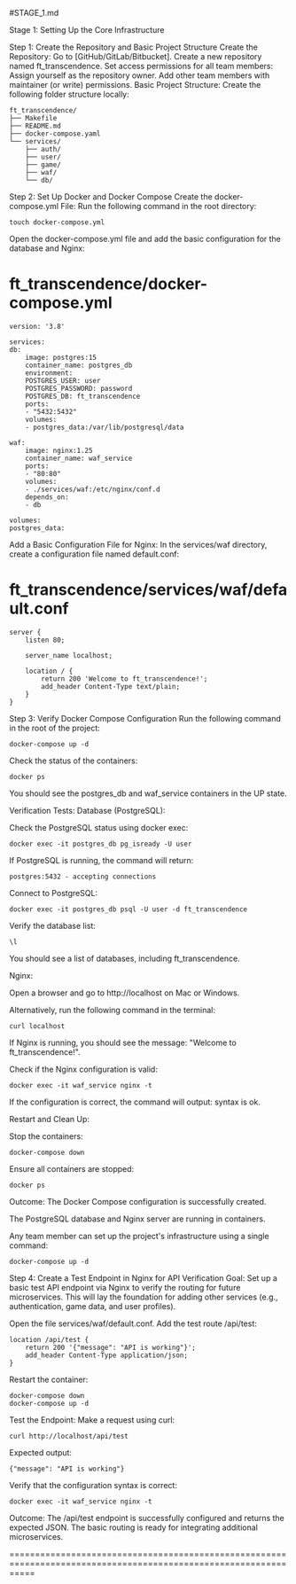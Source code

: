 #STAGE_1.md

Stage 1: Setting Up the Core Infrastructure

Step 1: Create the Repository and Basic Project Structure
Create the Repository:
Go to [GitHub/GitLab/Bitbucket].
Create a new repository named ft_transcendence.
Set access permissions for all team members:
Assign yourself as the repository owner.
Add other team members with maintainer (or write) permissions.
Basic Project Structure:
Create the following folder structure locally:

    ft_transcendence/
    ├── Makefile
    ├── README.md
    ├── docker-compose.yaml
    └── services/
        ├── auth/
        ├── user/
        ├── game/
        ├── waf/
        └── db/

Step 2: Set Up Docker and Docker Compose
Create the docker-compose.yml File:
Run the following command in the root directory:

    touch docker-compose.yml

Open the docker-compose.yml file and add the basic configuration for the database and Nginx:

# ft_transcendence/docker-compose.yml
    version: '3.8'

    services:
    db:
        image: postgres:15
        container_name: postgres_db
        environment:
        POSTGRES_USER: user
        POSTGRES_PASSWORD: password
        POSTGRES_DB: ft_transcendence
        ports:
        - "5432:5432"
        volumes:
        - postgres_data:/var/lib/postgresql/data

    waf:
        image: nginx:1.25
        container_name: waf_service
        ports:
        - "80:80"
        volumes:
        - ./services/waf:/etc/nginx/conf.d
        depends_on:
        - db

    volumes:
    postgres_data:

Add a Basic Configuration File for Nginx:
In the services/waf directory, create a configuration file named default.conf:

# ft_transcendence/services/waf/default.conf
    server {
        listen 80;

        server_name localhost;

        location / {
            return 200 'Welcome to ft_transcendence!';
            add_header Content-Type text/plain;
        }
    }


Step 3: Verify Docker Compose Configuration
Run the following command in the root of the project:

    docker-compose up -d

Check the status of the containers:

    docker ps

You should see the postgres_db and waf_service containers in the UP state.

Verification Tests:
Database (PostgreSQL):

Check the PostgreSQL status using docker exec:

    docker exec -it postgres_db pg_isready -U user

If PostgreSQL is running, the command will return:

    postgres:5432 - accepting connections

Connect to PostgreSQL:

    docker exec -it postgres_db psql -U user -d ft_transcendence

Verify the database list:

    \l

You should see a list of databases, including ft_transcendence.

Nginx:

Open a browser and go to http://localhost on Mac or Windows.

Alternatively, run the following command in the terminal:

    curl localhost

If Nginx is running, you should see the message: "Welcome to ft_transcendence!".

Check if the Nginx configuration is valid:

    docker exec -it waf_service nginx -t

If the configuration is correct, the command will output: syntax is ok.

Restart and Clean Up:

Stop the containers:

    docker-compose down

Ensure all containers are stopped:

    docker ps

Outcome:
The Docker Compose configuration is successfully created.

The PostgreSQL database and Nginx server are running in containers.

Any team member can set up the project's infrastructure using a single command:

    docker-compose up -d


Step 4: Create a Test Endpoint in Nginx for API Verification
Goal:
Set up a basic test API endpoint via Nginx to verify the routing for future microservices. This will lay the foundation for adding other services (e.g., authentication, game data, and user profiles).

Open the file services/waf/default.conf. Add the test route /api/test:

    location /api/test {
        return 200 '{"message": "API is working"}';
        add_header Content-Type application/json;
    }

Restart the container:

    docker-compose down
    docker-compose up -d

Test the Endpoint:
Make a request using curl:

    curl http://localhost/api/test

Expected output:

    {"message": "API is working"}

Verify that the configuration syntax is correct:

    docker exec -it waf_service nginx -t

Outcome:
The /api/test endpoint is successfully configured and returns the expected JSON.
The basic routing is ready for integrating additional microservices.

=================================================================================================================